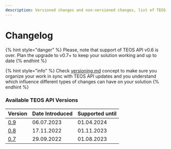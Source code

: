 ```yaml
---
description: Versioned changes and non-versioned changes, list of TEOS API versions
---
```


# Changelog

{% hint style="danger" %}
Please, note that support of TEOS API v0.6 is over. Plan the upgrade to v0.7+ to keep your solution working and up to date
{% endhint %}

{% hint style="info" %}
Check [versioning.md](../using-the-teos-api/versioning.md "mention") concept to make sure you organize your work in sync with TEOS API updates and you understand which influence different types of changes can have on your solution
{% endhint %}

### Available TEOS API Versions <a href="#available-graph-api-versions" id="available-graph-api-versions"></a>

| Version        | Date Introduced | Supported until |
| -------------- | --------------- | --------------- |
| [0.9](v0.9.md) | 06.07.2023      | 01.04.2024      |
| [0.8](v0.8.md) | 17.11.2022      | 01.11.2023      |
| [0.7](v0.7.md) | 29.09.2022      | 01.08.2023      |
